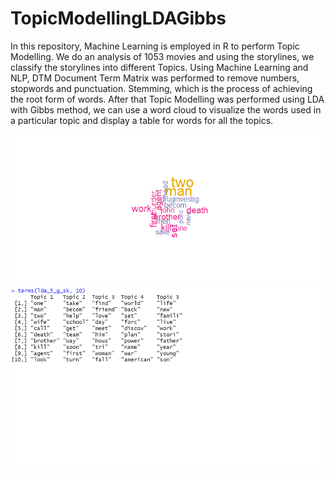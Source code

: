 # TopicModellingLDAGibbs

In this repository, Machine Learning is employed in R to perform Topic Modelling. We do an analysis of 1053 movies and using the storylines, we classify the storylines into different Topics. Using Machine Learning and NLP, DTM Document Term Matrix was performed to remove numbers, stopwords and punctuation. Stemming, which is the process of achieving the root form of words. After that Topic Modelling was performed using LDA with Gibbs method, we can use a word cloud to visualize the words used in a particular topic and display a table for words for all the topics. 

![wordcloud](RplotTopic4WordCloud.png)
![topicWords](topicWords.png)
